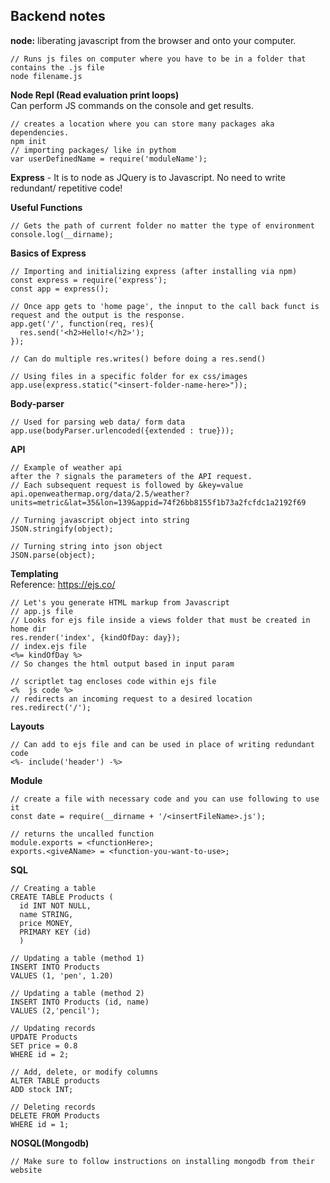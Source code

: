 ## Backend notes

__node:__ liberating javascript from the browser and onto your computer.
```
// Runs js files on computer where you have to be in a folder that contains the .js file
node filename.js
```
__Node Repl (Read evaluation print loops)__ <br> Can perform JS commands on the console and get results.
<br>
```
// creates a location where you can store many packages aka dependencies.
npm init
// importing packages/ like in pythom
var userDefinedName = require('moduleName');
```
__Express__ - It is to node as JQuery is to Javascript. No need to write redundant/ repetitive code!

__Useful Functions__
```
// Gets the path of current folder no matter the type of environment
console.log(__dirname);
```
__Basics of Express__
```
// Importing and initializing express (after installing via npm)
const express = require('express');
const app = express();

// Once app gets to 'home page', the innput to the call back funct is request and the output is the response.
app.get('/', function(req, res){
  res.send('<h2>Hello!</h2>');
});

// Can do multiple res.writes() before doing a res.send()

// Using files in a specific folder for ex css/images
app.use(express.static("<insert-folder-name-here>"));
```

__Body-parser__
```
// Used for parsing web data/ form data
app.use(bodyParser.urlencoded({extended : true}));
```

__API__
```
// Example of weather api
after the ? signals the parameters of the API request.
// Each subsequent request is followed by &key=value
api.openweathermap.org/data/2.5/weather?units=metric&lat=35&lon=139&appid=74f26bb8155f1b73a2fcfdc1a2192f69
```

```
// Turning javascript object into string
JSON.stringify(object);

// Turning string into json object
JSON.parse(object);

```
__Templating__ <br>
Reference: https://ejs.co/
```
// Let's you generate HTML markup from Javascript
// app.js file
// Looks for ejs file inside a views folder that must be created in home dir
res.render('index', {kindOfDay: day});
// index.ejs file
<%= kindOfDay %>
// So changes the html output based in input param

// scriptlet tag encloses code within ejs file
<%  js code %>
// redirects an incoming request to a desired location
res.redirect('/');

```

__Layouts__ <br>
```
// Can add to ejs file and can be used in place of writing redundant code
<%- include('header') -%>

```
__Module__ <br>
```
// create a file with necessary code and you can use following to use it
const date = require(__dirname + '/<insertFileName>.js');

// returns the uncalled function
module.exports = <functionHere>;
exports.<giveAName> = <function-you-want-to-use>;
```
__SQL__ <br>
```
// Creating a table
CREATE TABLE Products (
  id INT NOT NULL,
  name STRING,
  price MONEY,
  PRIMARY KEY (id)
  )

// Updating a table (method 1)
INSERT INTO Products
VALUES (1, 'pen', 1.20)

// Updating a table (method 2)
INSERT INTO Products (id, name)
VALUES (2,'pencil');

// Updating records
UPDATE Products
SET price = 0.8
WHERE id = 2;

// Add, delete, or modify columns
ALTER TABLE products
ADD stock INT;

// Deleting records
DELETE FROM Products
WHERE id = 1;

```
__NOSQL(Mongodb)__ <br>
```
// Make sure to follow instructions on installing mongodb from their website


```

